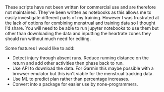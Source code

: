 These scripts have not been written for commercial use and are therefore not maintained. They've been written as notebooks as this allows me to easily investigate different 
parts of my training.
However I was frustrated at the lack of options for combining menstrual and training data so I thought I'd share.
You will need to be able to run jupyter notebooks to use them but other than downloading the data and inputting the heartrate zones they should run without much need for editing.

Some features I would like to add:
* Detect injury through absent runs. Reduce running distance on the return and add other activities then phase back to run.
* Use API to download the data. For Garmin this maybe possible with a browser emulator but this isn't viable for the menstrual tracking data.
* Use ML to predict plan rather than percentage increases.
* Convert into a package for easier use by none-programmers.
